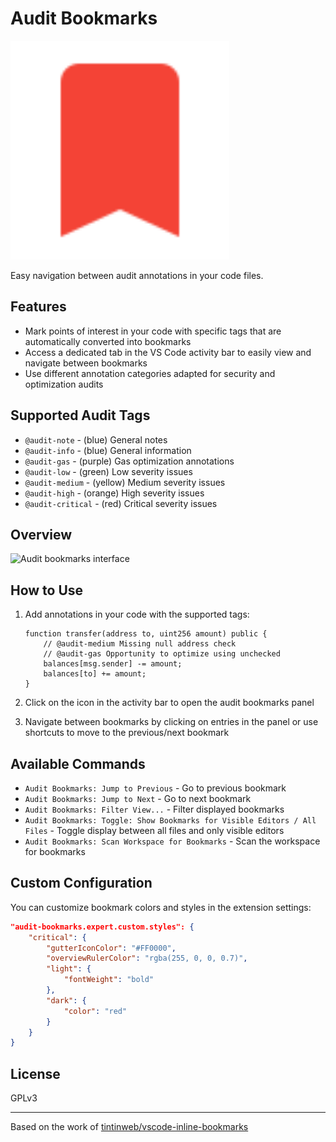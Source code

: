 # Audit Bookmarks

<img width="350" alt="audit_bookmarks_icon" src="images/icon.png">

Easy navigation between audit annotations in your code files.

## Features

* Mark points of interest in your code with specific tags that are automatically converted into bookmarks
* Access a dedicated tab in the VS Code activity bar to easily view and navigate between bookmarks
* Use different annotation categories adapted for security and optimization audits

## Supported Audit Tags

* `@audit-note` - (blue) General notes
* `@audit-info` - (blue) General information
* `@audit-gas` - (purple) Gas optimization annotations
* `@audit-low` - (green) Low severity issues
* `@audit-medium` - (yellow) Medium severity issues
* `@audit-high` - (orange) High severity issues
* `@audit-critical` - (red) Critical severity issues

## Overview

![Audit bookmarks interface](images/screenshot.png)

## How to Use

1. Add annotations in your code with the supported tags:
   ```solidity
   function transfer(address to, uint256 amount) public {
       // @audit-medium Missing null address check
       // @audit-gas Opportunity to optimize using unchecked
       balances[msg.sender] -= amount;
       balances[to] += amount;
   }
   ```

2. Click on the icon in the activity bar to open the audit bookmarks panel

3. Navigate between bookmarks by clicking on entries in the panel or use shortcuts to move to the previous/next bookmark

## Available Commands

* `Audit Bookmarks: Jump to Previous` - Go to previous bookmark
* `Audit Bookmarks: Jump to Next` - Go to next bookmark
* `Audit Bookmarks: Filter View...` - Filter displayed bookmarks
* `Audit Bookmarks: Toggle: Show Bookmarks for Visible Editors / All Files` - Toggle display between all files and only visible editors
* `Audit Bookmarks: Scan Workspace for Bookmarks` - Scan the workspace for bookmarks

## Custom Configuration

You can customize bookmark colors and styles in the extension settings:

```json
"audit-bookmarks.expert.custom.styles": {
    "critical": {
        "gutterIconColor": "#FF0000",
        "overviewRulerColor": "rgba(255, 0, 0, 0.7)",
        "light": {
            "fontWeight": "bold"
        },
        "dark": {
            "color": "red"
        }
    }
}
```

## License

GPLv3

---

Based on the work of [tintinweb/vscode-inline-bookmarks](https://github.com/tintinweb/vscode-inline-bookmarks)
